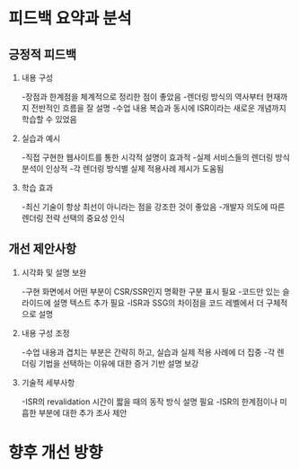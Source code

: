 # 피드백 요약과 분석 

## 긍정적 피드백

1. 내용 구성

    -장점과 한계점을 체계적으로 정리한 점이 좋았음
    -렌더링 방식의 역사부터 현재까지 전반적인 흐름을 잘 설명
    -수업 내용 복습과 동시에 ISR이라는 새로운 개념까지 학습할 수 있었음

2. 실습과 예시

    -직접 구현한 웹사이트를 통한 시각적 설명이 효과적
    -실제 서비스들의 렌더링 방식 분석이 인상적
    -각 렌더링 방식별 실제 적용사례 제시가 도움됨

3. 학습 효과

    -최신 기술이 항상 최선이 아니라는 점을 강조한 것이 좋았음
    -개발자 의도에 따른 렌더링 전략 선택의 중요성 인식

## 개선 제안사항

1. 시각화 및 설명 보완

    -구현 화면에서 어떤 부분이 CSR/SSR인지 명확한 구분 표시 필요
    -코드만 있는 슬라이드에 설명 텍스트 추가 필요
    -ISR과 SSG의 차이점을 코드 레벨에서 더 구체적으로 설명

2. 내용 구성 조정

    -수업 내용과 겹치는 부분은 간략히 하고, 실습과 실제 적용 사례에 더 집중
    -각 렌더링 기법을 선택하는 이유에 대한 증거 기반 설명 보강

3. 기술적 세부사항

    -ISR의 revalidation 시간이 짧을 때의 동작 방식 설명 필요
    -ISR의 한계점이나 미흡한 부분에 대한 추가 조사 제안

# 향후 개선 방향